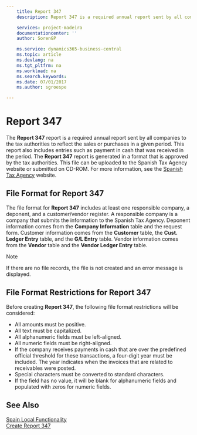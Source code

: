```yaml
---
    title: Report 347
    description: Report 347 is a required annual report sent by all companies to the tax authorities to reflect the sales or purchases in a given period. This report also includes entries such as payment in cash that was received in the period.

    services: project-madeira 
    documentationcenter: ''
    author: SorenGP

    ms.service: dynamics365-business-central
    ms.topic: article
    ms.devlang: na
    ms.tgt_pltfrm: na
    ms.workload: na
    ms.search.keywords:
    ms.date: 07/01/2017
    ms.author: sgroespe

---
```

# Report 347
The **Report 347** report is a required annual report sent by all companies to the tax authorities to reflect the sales or purchases in a given period. This report also includes entries such as payment in cash that was received in the period. The **Report 347** report is generated in a format that is approved by the tax authorities. This file can be uploaded to the Spanish Tax Agency website or submitted on CD-ROM. For more information, see the [Spanish Tax Agency](http://www.aeat.es/wps/portal/Home?channel=1af861cd949a1010VgnVCM100000d7005a80____&ver=L&site=56d8237c0bc1ff00VgnVCM100000d7005a80____&idioma=es_ES&menu=0&img=0) website.  

## File Format for Report 347  
The file format for **Report 347** includes at least one responsible company, a deponent, and a customer/vendor register. A responsible company is a company that submits the information to the Spanish Tax Agency. Deponent information comes from the **Company Information** table and the request form. Customer information comes from the **Customer** table, the **Cust. Ledger Entry** table, and the **G/L Entry** table. Vendor information comes from the **Vendor** table and the **Vendor Ledger Entry** table.  

> [!NOTE]  
>  If there are no file records, the file is not created and an error message is displayed.  

## File Format Restrictions for Report 347  
Before creating **Report 347**, the following file format restrictions will be considered:  

- All amounts must be positive.  
- All text must be capitalized.  
- All alphanumeric fields must be left-aligned.  
- All numeric fields must be right-aligned.  
- If the company receives payments in cash that are over the predefined official threshold for these transactions, a four-digit year must be included. The year indicates when the invoices that are related to receivables were posted.  
- Special characters must be converted to standard characters.  
- If the field has no value, it will be blank for alphanumeric fields and populated with zeros for numeric fields.  

## See Also  
 [Spain Local Functionality](spain-local-functionality.md)   
 [Create Report 347](how-to-create-report-347.md)
